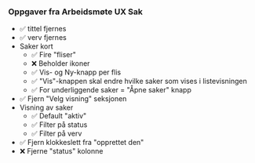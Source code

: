 ### Oppgaver fra Arbeidsmøte UX Sak

- ✅ tittel fjernes
- ✅ verv fjernes
- Saker kort
  - ✅ Fire "fliser"
  - ❌ Beholder ikoner
  - ✅ Vis- og Ny-knapp per flis
  - ✅ "Vis"-knappen skal endre hvilke saker som vises i listevisningen
  - ✅ For underliggende saker = "Åpne saker" knapp
- ✅ Fjern "Velg visning" seksjonen
- Visning av saker
  - ✅ Default "aktiv"
  - ✅ Filter på status
  - ✅ Filter på verv
- ✅ Fjern klokkeslett fra "opprettet den"
- ❌ Fjerne "status" kolonne
